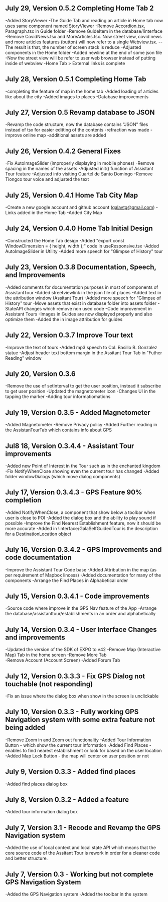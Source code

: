 ## July 29, Version 0.5.2 Completing Home Tab 2
-Added StoryViewer
-The Guide Tab and reading an article in Home tab now uses same component named StoryViewer
-Remove Accordion.tsx, Paragraph.tsx in Guide folder
-Remove GuideItem in the database/!interface
-Remove CovidNews.tsx and MoreArticles.tsx. Now street view, covid news and more articles features (button)
will now refer to a single Webview.tsx.
    -- The result is that, the number of screen stack is reduce
-Adjusted components in the Home folder
-Added newline at the end of some json file
-Now the street view will be refer to user web browser instead of putting inside of webview
-Home Tab > External links is complete

## July 28, Version 0.5.1 Completing Home Tab
-completing the feature of map in the home tab
-Added loading of articles like about the city
-Added images to places
-Database improvements

## July 27, Version 0.5 Revamp database to JSON
-Revamp the code structure, now the database contains "JSON" files instead of tsx for
easier editting of the contents
-refraction was made
-improve online map
-additional assets are added

## July 26, Version 0.4.2 General Fixes
-Fix AutoImageSlider (improperly displaying in mobile phones)
-Remove spacing in the names of the assets
-Adjusted init() function of Assistant Tour feature
-Adjusted info visiting Cuartel de Santo Domingo
-Remove Tiongco tour voice and adjusted the text

## July 25, Version 0.4.1 Home Tab City Map
-Create a new google account and github account (galavtg@gmail.com)
-Links added in the Home Tab
-Added City Map

## July 24, Version 0.4.0 Home Tab Initial Design
-Constructed the Home Tab design
-Added "export const WindowDimension = { height, width };" code in useResponsive.tsx
-Added AutoImageSlider in Utility
-Added more speech for "Glimpse of History" tour

## July 23, Version 0.3.8 Documentation, Speech, and Improvements
-Added comments for documentation purposes in most of components of AssistantTour
-Added streetviewlink in the json file of places
-Added text in the attribution window (Assitant Tour)
-Added more speech for "Glimpse of History" tour
-Move assets that exist in database folder into assets folder
-StateAPI changes which remove non used code
-Code improvement in Assistant Tours
-Images in Guides are now displayed properly and also optimize them
-Added the in image attribution for guides

## July 22, Version 0.3.7 Improve Tour text
-Improve the text of tours
-Added mp3 speech to Col. Basillo B. Gonzalez statue
-Adjust header text bottom margin in the Assitant Tour Tab in "Futher Reading" window

## July 20, Version 0.3.6
-Remove the use of setInterval to get the user position, instead it subscribe to get user position
-Updated the magnetometer icon
-Changes UI in the tapping the marker
-Adding tour informatiomations

## July 19, Version 0.3.5 - Added Magnetometer
-Added Magnetometer
-Remove Privacy policy
-Added Further reading in the AssistanTourTab which contains info about GPS

## Jul8 18, Version 0.3.4.4 - Assistant Tour improvements
-Added new Point of Interest in the Tour such as in the enchanted kingdom
-Fix NotifyWhenClose showing even the current tour has changed
-Added folder windowDialogs (which move dialog components)

## July 17, Version 0.3.4.3 - GPS Feature 90% completion
-Added NotifyWhenClose, a component that show below a toolbar when user is close to POI
-Added the dialog box and the ability to play sound if possible
-Improve the Find Nearest Establishment feature, now it should be more accurate
-Added in !interface/GalaSelfGuidedTour is the description for a DestinationLocation object

## July 16, Version 0.3.4.2 - GPS Improvements and code documentation
-Improve the Assistant Tour Code base
-Added Attribution in the map (as per requirement of Mapbox lincess)
-Added documentation for many of the components
-Arrange the Find Places in Alphabetical order

## July 15, Version 0.3.4.1 - Code improvements
-Source code where improve in the GPS Nav feature of the App
-Arrange the database/assistanttour/establishments in an order and alphabetically

## July 14, Version 0.3.4 - User Interface Changes and improvements
-Updated the version of the SDK of EXPO to v42
-Remove Map (Interactive Map) Tab in the home screen
-Remove More Tab	
-Remove Account (Account Screen)
-Added Forum Tab

## July 12, Version 0.3.3.3 - Fix GPS Dialog not touchable (not responding)
-Fix an issue where the dialog box when show in the screen is unclickable

## July 10, Version 0.3.3 - Fully working GPS Navigation system with some extra feature not being added
-Remove Zoom in and Zoom out functionality
-Added Tour Information Button - which show the current tour information
-Added Find Places - enables to find nearest establishment or look for based on the user location
-Added Map Lock Button - the map will center on user position or not

## July 9, Version 0.3.3 - Added find places
-Added find places dialog box

## July 8, Version 0.3.2 - Added a feature
-Added tour information dialog box

## July 7, Version 3.1 - Recode and Revamp the GPS Navigation system
-Added the use of local context and local state API
which means that the core source code of the Assitant Tour is rework in order for
a cleaner code and better structure. 

## July 7, Version 0.3 - Working but not complete GPS Navigation System       
-Added the GPS Navigation system
-Added the toolbar in the system
